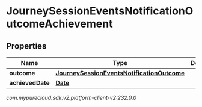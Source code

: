 # JourneySessionEventsNotificationOutcomeAchievement


## Properties

| Name | Type | Description | Notes |
| ------------ | ------------- | ------------- | ------------- |
| **outcome** | [**JourneySessionEventsNotificationOutcome**](JourneySessionEventsNotificationOutcome) |  |  [optional] |
| **achievedDate** | [**Date**](Date) |  |  [optional] |




_com.mypurecloud.sdk.v2:platform-client-v2:232.0.0_
